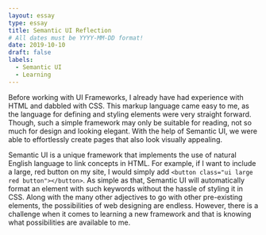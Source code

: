 ```yaml
---
layout: essay
type: essay
title: Semantic UI Reflection
# All dates must be YYYY-MM-DD format!
date: 2019-10-10
draft: false
labels:
  - Semantic UI
  - Learning
---
```

Before working with UI Frameworks, I already have had experience with HTML and dabbled with CSS. This markup language came easy to me, as the language for defining and styling elements were very straight forward. Though, such a simple framework may only be suitable for reading, not so much for design and looking elegant. With the help of Semantic UI, we were able to effortlessly create pages that also look visually appealing.

Semantic UI is a unique framework that implements the use of natural English language to link concepts in HTML. For example, if I want to include a large, red button on my site, I would simply add `<button class="ui large red button"></button>`. As simple as that, Semantic UI will automatically format an element with such keywords without the hassle of styling it in CSS. Along with the many other adjectives to go with other pre-existing elements, the possibilities of web designing are endless. However, there is a challenge when it comes to learning a new framework and that is knowing what possibilities are available to me.
